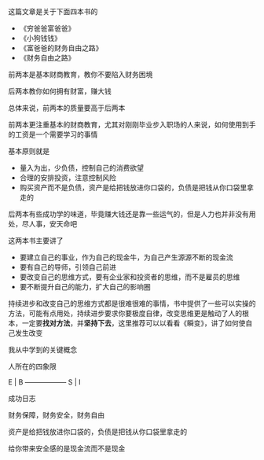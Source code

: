 这篇文章是关于下面四本书的

* 《穷爸爸富爸爸》
* 《小狗钱钱》
* 《富爸爸的财务自由之路》
* 《财务自由之路》

前两本是基本财商教育，教你不要陷入财务困境

后两本教你如何拥有财富，赚大钱

总体来说，前两本的质量要高于后两本

前两本更注重基本的财商教育，尤其对刚刚毕业步入职场的人来说，如何使用到手的工资是一个需要学习的事情

基本原则就是

* 量入为出，少负债，控制自己的消费欲望
* 合理的安排投资，注意控制风险
* 购买资产而不是负债，资产是给把钱放进你口袋的，负债是把钱从你口袋里拿走的

后两本有些成功学的味道，毕竟赚大钱还是靠一些运气的，但是人力也并非没有用处，尽人事，安天命吧

这两本书主要讲了

* 要建立自己的事业，作为自己的现金牛，为自己产生源源不断的现金流
* 要有自己的导师，引领自己前进
* 要改变自己的思维方式，要有企业家和投资者的思维，而不是雇员的思维
* 要不断提升自己的能力，扩大自己的影响圈

持续进步和改变自己的思维方式都是很难很难的事情，书中提供了一些可以实操的方法，可能有点用处，持续进步要求你要极度自律，改变思维更是触动了人的根本，一定要**找对方法**，并**坚持下去**，这里推荐可以以看看《瞬变》，讲了如何使自己发生改变

我从中学到的关键概念

人所在的四象限

E | B
——————
S | I

成功日志

财务保障，财务安全，财务自由

资产是给把钱放进你口袋的，负债是把钱从你口袋里拿走的

给你带来安全感的是现金流而不是现金
